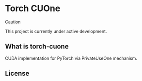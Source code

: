 # Torch CUOne

> [!CAUTION]
> This project is currently under active development.

## What is torch-cuone

CUDA implementation for PyTorch via PrivateUseOne mechanism.

## License

